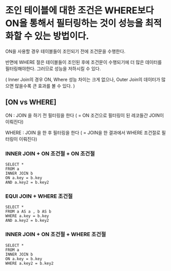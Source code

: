 # 조인 테이블에 대한 조건은 WHERE보다 ON을 통해서 필터링하는 것이 성능을 최적화할 수 있는 방법이다.

ON을 사용할 경우 테이블들이 조인되기 전에 조건문을 수행한다.

반면에 WHERE 절은 테이블들이 조인된 후에 조건문이 수행되기에 더 많은 데이터를 필터링해야한다. 그러므로 성능을 저하시킬 수 있다.

( Inner Join의 경우 ON, Where 성능 차이는 크게 없으나, Outer Join의 데이터가 많으면 많을수록 큰 효과를 볼 수 있다. )

## [ON vs WHERE]

ON : JOIN 을 하기 전 필터링을 한다 ( = ON 조건으로 필터링이 된 레코들간 JOIN이 이뤄진다)

WHERE : JOIN 을 한 후 필터링을 한다 ( = JOIN을 한 결과에서 WHERE 조건절로 필터링이 이뤄진다)

### INNER JOIN + ON 조건절 + ON 조건절

```
SELECT *
FROM a
INNER JOIN b
ON a.key = b.key
AND a.key2 = b.key2
```

### EQUI JOIN + WHERE 조건절

```
SELECT *
FROM a AS a , b AS b
WHERE a.key = b.key
AND a.key2 = b.key2
```

### INNER JOIN + ON 조건절 + WHERE 조건절

```
SELECT *
FROM a
INNER JOIN b
ON a.key = b.key
WHERE a.key2 = b.key2
```
